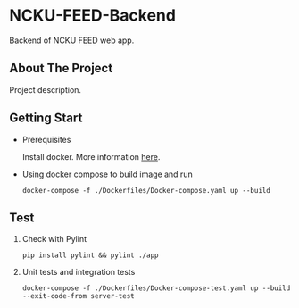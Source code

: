 # NCKU-FEED-Backend

Backend of NCKU FEED web app.

## About The Project

Project description.

## Getting Start

* Prerequisites

  Install docker. More information [here](https://docs.docker.com/get-docker/).

* Using docker compose to build image and run

  ```
  docker-compose -f ./Dockerfiles/Docker-compose.yaml up --build
  ```

## Test
  1. Check with Pylint
      ```
      pip install pylint && pylint ./app
      ```
  2. Unit tests and integration tests
      ```
      docker-compose -f ./Dockerfiles/Docker-compose-test.yaml up --build --exit-code-from server-test
      ```